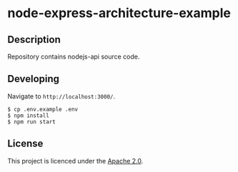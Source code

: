 # node-express-architecture-example


## Description

Repository contains nodejs-api source code.

## Developing

Navigate to `http://localhost:3000/`.

```
$ cp .env.example .env
$ npm install
$ npm run start
```

## License

This project is licenced under the [Apache 2.0](LICENSE).